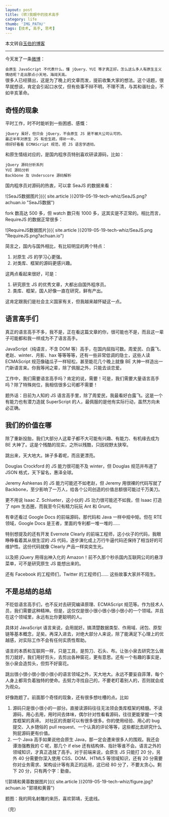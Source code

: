 ```yaml
---
layout: post
title: (转)我眼中的技术高手
category: life
thumb: 'IMG_PATH/'
tags: [技术, 高手, 思考]
---
```


本文转自[玉伯的博客](https://github.com/lifesinger/blog/issues/126?achuan.io)

---

今天发了一条[微博](https://weibo.com/1748374882/zoavsuWAz?achuan.io)：

`会原生 JavaScript 不代表什么，懂 jQuery、YUI 等才真正好。怎么这么多人有原生主义情结呢？走出那点小天地，海阔天高。`<br>
很多人已经猜出，这是为了晚上的文章而发，提前收集大家的想法。这个话题，很早就想谈，肯定会引起口水仗，但有些事不辩不明，不理不清，与其和谐社会，不如辛亥革命。

## 奇怪的现象
平时工作，时不时能听到一些困惑、感慨：<br>

`jQuery 虽好，但只会 jQuery，不会原生 JS 是不被大公司认可的。`<br>
`最近半年对原生 JS 有些生疏，得补一补。`<br>
`得好好看看 ECMAScript 规范，把 JS 语言学透彻。`<br>

和原生情结对应的，是国内程序员特别喜欢研读源码，比如：<br>

`jQuery 源码分析系列`<br>
`YUI 源码分析`<br>
`Backbone 及 Underscore 源码解析`<br>

国内程序员对源码的热衷，可以拿 SeaJS 的数据来看：

![SeaJS数据图片]({{ site.article }}2019-05-19-tech-whiz/SeaJS.png?achuan.io "SeaJS数据") 

fork 数高达 500 多，但 watch 数只有 1000 多，这其实是不正常的。相比而言，RequireJS 的数据正常很多：

![RequireJS数据图片]({{ site.article }}2019-05-19-tech-whiz/SeaJS.png "RequireJS.png?achuan.io") 

简言之，国内与国外相比，有比较明显的两个特点：

1. 对原生 JS 的学习心更强。
2. 对类库、框架的源码更感兴趣。

这两点看起来很好，可是：

1. 研究原生 JS 的优秀文章，大都出自国外程序员。
2. 类库、框架，国人好像一直在研究，鲜有产出。

这肯定跟我们是社会主义国家有关，但我越来越怀疑这一点。

## 语言高手们
真正的语言高手不多，我不是，正在看这篇文章的你，很可能也不是，而且这一辈子可能都和我一样成为不了语言高手。

JavaScript（纯语言，不含 DOM 等）高手，在国内屈指可数。周爱民、白露飞、老赵、winter、月影、hax 等等等等，还有一些非常低调的隐士，这些人读 ECMAScript 规范像磕瓜子一样轻松，甚至能花几个晚上就像 BE 大神一样造出一门新语言来。你我等闲之辈，除了佩服之外，只能去谈恋爱。

工作中，我们需要语言高手吗？肯定的说，需要！可是，我们需要大量语言高手吗？除了特殊岗位，我相信很多公司都不需要！

题外话：目前为人知的 JS 语言高手里，除了周爱民，我最看好白露飞。这是一个有能力也有潜力造就 SuperScript 的人，最佩服的是他有实际行动，虽然方向未必正确。

## 我们的价值在哪
除了重新投胎，我们大部分人这辈子都不大可能有兴趣、有能力、有机缘去成为 BE 大神了。这是个残酷的现实，之所以残酷，只因视野太狭窄。

跳出来，天大地大。妹子多着呢，而且更漂亮。

Douglas Crockford 的 JS 能力很可能不及 winter，但 Douglas 规范并布道了 JSON 格式，天下留名，惠泽全球。

Jeremy Ashkenas 的 JS 能力可能还不如老赵，但 Jeremy 用很裸的代码写就了 Backbone，至少影响了一万人，给各个公司创造的价值总额很可能过千万美刀。

更不用说 Isaac Z. Schlueter，这小伙的 JS 功力很可能还不如我，但 Isaac 打造了 npm 生态圈，而我至今只有精力玩玩 Ant 和 Grunt。

有幸还看过 Google Docs 的前端源码，那代码和 Java 一样中规中矩。但在 RTE 领域，Google Docs 是王者，里面的专利都一堆一堆的……

特别想提及的还有开发 Evernote Clearly 的前端工程师，这小伙子的代码，我眼睁睁看着其从很生涩的 JS 代码，逐步演化成上万行牛逼代码还保持了相当好的可维护性。这份代码就像 Clearly 产品一样奕奕生光。

以及把 jQuery 用得出神入化的 Amazon！前不久那个秒杀国内互联网公司的悬浮菜单，可不是研究原生 JS 能想出来的。

还有 Facebook 的工程师们，Twitter 的工程师们…… 这些故事大家并不陌生。

## 不是总结的总结
不贬低语言高手们，也不反对去研究编译原理、ECMAScript 规范等。作为技术人员，我们需要这种精神。但是，这仅仅是很小很小很小很小很小的一个领域。并且在这个领域里，永远有比你更聪明的人。

具体对 JavaScript 语言来说，会用就好。搞清楚数据类型、作用域、闭包、原型链等基本概念，足矣。再深入进去，对绝大部分人来说，除了能满足下心理上的优越感，对实际工作不会有任何实质性帮助。

语言的本质和互联网一样，只是工具，是剪刀、石头、布。让张小泉去研究怎么做剪刀就好，我们用好剪头，去剪出各种窗花，更有意思。还有一个有趣的事实是，张小泉会造剪头，但剪不好窗花。

跳出很小很小很小很小很小的语言领域之外，天大地大。永远不要妄自菲薄，每个人身上都背负着独特的使命。去努力寻找自己的，不要老盯着别人的，否则就会成为观众。

好像跑题了。前面那个奇怪的现象，还有很多想吐槽的点。比如

1. 源码只是很小很小的一部分。直接读源码往往无法领会类库框架的精髓。不读源码，用心去用，用时间去体味，偶尔针对性看看源码，往往更能掌握一个类库框架的真谛。
对社区的贡献可以有很多很多。你的使用经验、用心的 bug 提交、入乡随俗的 pull request、一个认真的评论等等，这些都比去研究什么狗屁源码更有价值。
2. 一个 Java 高手如果说他会原生 Java，那一定会遭来很多人的围观。我还会谭浩强教我的 C 呢，那几个 if else 还有结构体、指针等谁不会。语言之外的领域知识，才真正造就了高手。对于前端来说，会原生 JS 只能打 20 分，另外 40 分需要你深入使用 CSS、DOM、HTML5 等领域知识，还有 20 分需要你对业务需求、架构设计等有真正的运用，这已经 80 分了，不要太贪心。剩下 20 分，只有两个字：勤奋。

![郭靖和黄蓉数据图片]({{ site.article }}2019-05-19-tech-whiz/figure.jpg?achuan.io "郭靖和黄蓉") 

题图：我的网名射雕的来历，喜欢郭靖，无底线。

（完）